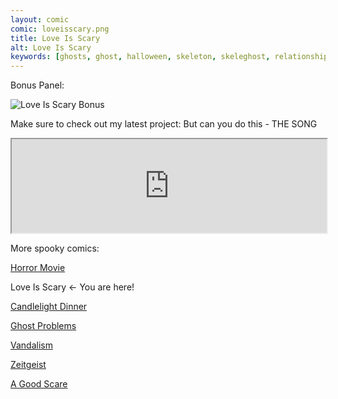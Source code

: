 ```yaml
---
layout: comic
comic: loveisscary.png
title: Love Is Scary
alt: Love Is Scary
keywords: [ghosts, ghost, halloween, skeleton, skeleghost, relationship, spooky, son]
---
```




Bonus Panel:

![Love Is Scary Bonus](/images/loveisscary_bonus.png)

Make sure to check out my latest project: But can you do this - THE SONG

<iframe class="center" width="100%" src="https://www.youtube.com/embed/YOSf6ovNOms" allowfullscreen="allowfullscreen" seamless="seamless"></iframe>

More spooky comics:

[Horror Movie](https://lolnein.com/2019/10/03/horrormovie/)

Love Is Scary <- You are here!

[Candlelight Dinner](https://lolnein.com/2019/10/08/candlelightdinner/)

[Ghost Problems](https://lolnein.com/2019/10/14/ghostproblems/)

[Vandalism](https://lolnein.com/2019/10/22/vandalism/)

[Zeitgeist](https://lolnein.com/2019/11/10/zeitgeist/)

[A Good Scare](https://lolnein.com/2020/02/17/agoodscare/)